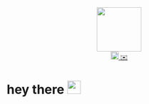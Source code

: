 

<div id="header" align="center">
  <img src="https://media.giphy.com/media/l46Cy1rHbQ92uuLXa/giphy.gif" width="100"/>
</div>

<div id="badges" style="text-align: center;" align="center">
   <a href="https://www.linkedin.com/in/prakathi/" target="_blank">
    <img src="https://static.vecteezy.com/system/resources/previews/018/910/724/original/linkedin-logo-linkedin-symbol-linkedin-icon-free-free-vector.jpg" alt="LinkedIn Icon" width="18" height = "18">
  </a>
  <a href="mailto:pravi@scu.edu">
    ✉️
  </a>
</div>

<h1>
  hey there
  <img src="https://media.giphy.com/media/hvRJCLFzcasrR4ia7z/giphy.gif" width="30px"/>
</h1>

